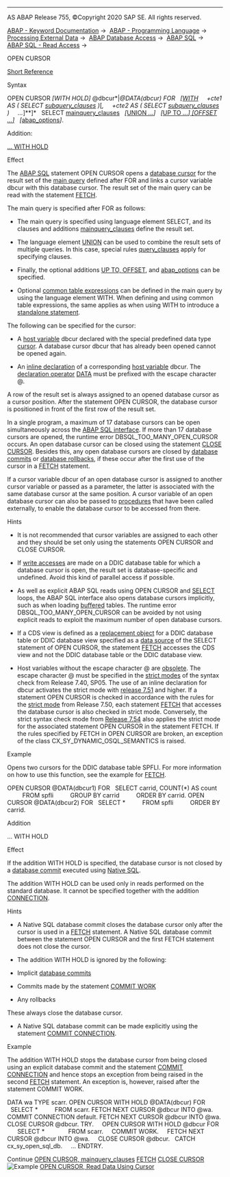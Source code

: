   

* * *

AS ABAP Release 755, ©Copyright 2020 SAP SE. All rights reserved.

[ABAP - Keyword Documentation](javascript:call_link\('abenabap.htm'\)) →  [ABAP - Programming Language](javascript:call_link\('abenabap_reference.htm'\)) →  [Processing External Data](javascript:call_link\('abenabap_language_external_data.htm'\)) →  [ABAP Database Access](javascript:call_link\('abenabap_sql.htm'\)) →  [ABAP SQL](javascript:call_link\('abenopensql.htm'\)) →  [ABAP SQL - Read Access](javascript:call_link\('abenopen_sql_reading.htm'\)) → 

OPEN CURSOR

[Short Reference](javascript:call_link\('abapopen_cursor_shortref.htm'\))

Syntax

OPEN CURSOR *\[*WITH HOLD*\]* @dbcur*|*@DATA(dbcur) FOR
  *\[*[WITH](javascript:call_link\('abapwith.htm'\))
    +cte1 AS ( SELECT [subquery\_clauses](javascript:call_link\('abapwith_subquery.htm'\)) )*\[*,
    +cte2 AS ( SELECT [subquery\_clauses](javascript:call_link\('abapwith_subquery.htm'\)) )
    ...*\]**\]*
  SELECT [mainquery\_clauses](javascript:call_link\('abapopen_cursor_mainquery.htm'\))
  *\[*[UNION ...](javascript:call_link\('abapunion.htm'\))*\]*
  *\[*[UP TO ...*\]* *\[*OFFSET ...*\]*](javascript:call_link\('abapselect_up_to_offset.htm'\))
  *\[*[abap\_options](javascript:call_link\('abapselect_additions.htm'\))*\]*.

Addition:

[... WITH HOLD](#!ABAP_ONE_ADD@1@)

Effect

The [ABAP SQL](javascript:call_link\('abenabap_sql_glosry.htm'\) "Glossary Entry") statement OPEN CURSOR opens a [database cursor](javascript:call_link\('abendatabase_cursor_glosry.htm'\) "Glossary Entry") for the result set of the [main query](javascript:call_link\('abenmainquery_glosry.htm'\) "Glossary Entry") defined after FOR and links a cursor variable dbcur with this database cursor. The result set of the main query can be read with the statement [FETCH](javascript:call_link\('abapfetch.htm'\)).

The main query is specified after FOR as follows:

-   The main query is specified using language element SELECT, and its clauses and additions [mainquery\_clauses](javascript:call_link\('abapopen_cursor_mainquery.htm'\)) define the result set.

-   The language element [UNION](javascript:call_link\('abapunion.htm'\)) can be used to combine the result sets of multiple queries. In this case, special rules [query\_clauses](javascript:call_link\('abapunion_clause.htm'\)) apply for specifying clauses.

-   Finally, the optional additions [UP TO, OFFSET](javascript:call_link\('abapselect_up_to_offset.htm'\)), and [abap\_options](javascript:call_link\('abapselect_additions.htm'\)) can be specified.

-   Optional [common table expressions](javascript:call_link\('abencommon_table_expression_glosry.htm'\) "Glossary Entry") can be defined in the main query by using the language element WITH. When defining and using common table expressions, the same applies as when using WITH to introduce a [standalone statement](javascript:call_link\('abapwith.htm'\)).

The following can be specified for the cursor:

-   A [host variable](javascript:call_link\('abenopen_sql_host_variables.htm'\)) dbcur declared with the special predefined data type [cursor](javascript:call_link\('abenbuilt_in_types_complete.htm'\)). A database cursor dbcur that has already been opened cannot be opened again.

-   An [inline declaration](javascript:call_link\('abeninline_declaration_glosry.htm'\) "Glossary Entry") of a corresponding [host variable](javascript:call_link\('abenopen_sql_host_variables.htm'\)) dbcur. The [declaration operator](javascript:call_link\('abendeclaration_operator_glosry.htm'\) "Glossary Entry") [DATA](javascript:call_link\('abendata_inline.htm'\)) must be prefixed with the escape character @.

A row of the result set is always assigned to an opened database cursor as a cursor position. After the statement OPEN CURSOR, the database cursor is positioned in front of the first row of the result set.

In a single program, a maximum of 17 database cursors can be open simultaneously across the [ABAP SQL interface](javascript:call_link\('abenopen_sql_interface_glosry.htm'\) "Glossary Entry"). If more than 17 database cursors are opened, the runtime error DBSQL\_TOO\_MANY\_OPEN\_CURSOR occurs. An open database cursor can be closed using the statement [CLOSE CURSOR](javascript:call_link\('abapclose_cursor.htm'\)). Besides this, any open database cursors are closed by [database commits](javascript:call_link\('abendatabase_commit_glosry.htm'\) "Glossary Entry") or [database rollbacks](javascript:call_link\('abendatabase_rollback_glosry.htm'\) "Glossary Entry"), if these occur after the first use of the cursor in a [FETCH](javascript:call_link\('abapfetch.htm'\)) statement.

If a cursor variable dbcur of an open database cursor is assigned to another cursor variable or passed as a parameter, the latter is associated with the same database cursor at the same position. A cursor variable of an open database cursor can also be passed to [procedures](javascript:call_link\('abenprocedure_glosry.htm'\) "Glossary Entry") that have been called externally, to enable the database cursor to be accessed from there.

Hints

-   It is not recommended that cursor variables are assigned to each other and they should be set only using the statements OPEN CURSOR and CLOSE CURSOR.

-   If [write accesses](javascript:call_link\('abenopen_sql_writing.htm'\)) are made on a DDIC database table for which a database cursor is open, the result set is database-specific and undefined. Avoid this kind of parallel access if possible.

-   As well as explicit ABAP SQL reads using OPEN CURSOR and [SELECT](javascript:call_link\('abapselect.htm'\)) loops, the ABAP SQL interface also opens database cursors implicitly, such as when loading [buffered](javascript:call_link\('abensap_puffering.htm'\)) tables. The runtime error DBSQL\_TOO\_MANY\_OPEN\_CURSOR can be avoided by not using explicit reads to exploit the maximum number of open database cursors.

-   If a CDS view is defined as a [replacement object](javascript:call_link\('abenddic_replacement_objects.htm'\)) for a DDIC database table or DDIC database view specified as a [data source](javascript:call_link\('abapselect_data_source.htm'\)) of the SELECT statement of OPEN CURSOR, the statement [FETCH](javascript:call_link\('abapfetch.htm'\)) accesses the CDS view and not the DDIC database table or the DDIC database view.

-   Host variables without the escape character @ are [obsolete](javascript:call_link\('abenopen_sql_hostvar_obsolete.htm'\)). The escape character @ must be specified in the [strict modes](javascript:call_link\('abenopensql_strict_modes.htm'\)) of the syntax check from Release 7.40, SP05. The use of an inline declaration for dbcur activates the strict mode with [release 7.51](javascript:call_link\('abenopensql_strict_mode_751.htm'\)) and higher. If a statement OPEN CURSOR is checked in accordance with the rules for the [strict mode](javascript:call_link\('abenopensql_strict_mode_750.htm'\)) from Release 7.50, each statement [FETCH](javascript:call_link\('abapfetch.htm'\)) that accesses the database cursor is also checked in strict mode. Conversely, the strict syntax check mode from [Release 7.54](javascript:call_link\('abenopensql_strict_mode_754.htm'\)) also applies the strict mode for the associated statement OPEN CURSOR in the statement FETCH. If the rules specified by FETCH in OPEN CURSOR are broken, an exception of the class CX\_SY\_DYNAMIC\_OSQL\_SEMANTICS is raised.
    

Example

Opens two cursors for the DDIC database table SPFLI. For more information on how to use this function, see the example for [FETCH](javascript:call_link\('abapfetch.htm'\)).

OPEN CURSOR @DATA(dbcur1) FOR
  SELECT carrid, COUNT(\*) AS count
         FROM spfli
         GROUP BY carrid
         ORDER BY carrid.
OPEN CURSOR @DATA(dbcur2) FOR
  SELECT \*
         FROM spfli
         ORDER BY carrid.

Addition

... WITH HOLD

Effect

If the addition WITH HOLD is specified, the database cursor is not closed by a [database commit](javascript:call_link\('abendatabase_commit_glosry.htm'\) "Glossary Entry") executed using [Native SQL](javascript:call_link\('abennative_sql_glosry.htm'\) "Glossary Entry").

The addition WITH HOLD can be used only in reads performed on the standard database. It cannot be specified together with the addition [CONNECTION](javascript:call_link\('abapselect_additions.htm'\)).

Hints

-   A Native SQL database commit closes the database cursor only after the cursor is used in a [FETCH](javascript:call_link\('abapfetch.htm'\)) statement. A Native SQL database commit between the statement OPEN CURSOR and the first FETCH statement does not close the cursor.

-   The addition WITH HOLD is ignored by the following:

-   Implicit [database commits](javascript:call_link\('abendatabase_commit_glosry.htm'\) "Glossary Entry")

-   Commits made by the statement [COMMIT WORK](javascript:call_link\('abapcommit.htm'\))

-   Any rollbacks

These always close the database cursor.

-   A Native SQL database commit can be made explicitly using the statement [COMMIT CONNECTION](javascript:call_link\('abapcommit_rollback_connection.htm'\)).
    

Example

The addition WITH HOLD stops the database cursor from being closed using an explicit database commit and the statement [COMMIT CONNECTION](javascript:call_link\('abapcommit_rollback_connection.htm'\)) and hence stops an exception from being raised in the second [FETCH](javascript:call_link\('abapfetch.htm'\)) statement. An exception is, however, raised after the statement COMMIT WORK.

DATA wa TYPE scarr.
OPEN CURSOR WITH HOLD @DATA(dbcur) FOR
  SELECT \*
         FROM scarr.
FETCH NEXT CURSOR @dbcur INTO @wa.
COMMIT CONNECTION default.
FETCH NEXT CURSOR @dbcur INTO @wa.
CLOSE CURSOR @dbcur.
TRY.
    OPEN CURSOR WITH HOLD @dbcur FOR
      SELECT \*
             FROM scarr.
    COMMIT WORK.
    FETCH NEXT CURSOR @dbcur INTO @wa.
    CLOSE CURSOR @dbcur.
  CATCH cx\_sy\_open\_sql\_db.
    ...
ENDTRY.

Continue
[OPEN CURSOR, mainquery\_clauses](javascript:call_link\('abapopen_cursor_mainquery.htm'\))
[FETCH](javascript:call_link\('abapfetch.htm'\))
[CLOSE CURSOR](javascript:call_link\('abapclose_cursor.htm'\))
![Example](exa.gif "Example") [OPEN CURSOR, Read Data Using Cursor](javascript:call_link\('abenopen_cursor_abexa.htm'\))